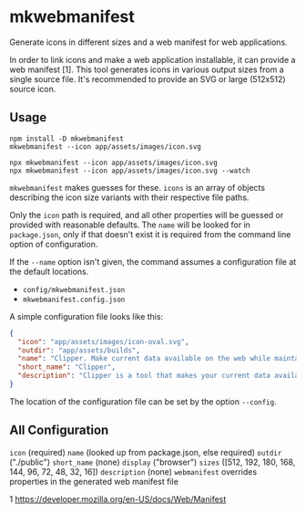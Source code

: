 # mkwebmanifest

Generate icons in different sizes and a web manifest for web applications.

In order to link icons and make a web application installable, it can provide a web manifest [1]. This tool generates icons in various output sizes from a single source file. It's recommended to provide an SVG or large (512x512) source icon.

## Usage

```
npm install -D mkwebmanifest
mkwebmanifest --icon app/assets/images/icon.svg
```

```
npx mkwebmanifest --icon app/assets/images/icon.svg
npx mkwebmanifest --icon app/assets/images/icon.svg --watch
```

`mkwebmanifest` makes guesses for these. `icons` is an array of objects describing the icon size variants with their respective file paths.

Only the `icon` path is required, and all other properties will be guessed or provided with reasonable defaults. The `name` will be looked for in `package.json`, only if that doesn't exist it is required from the command line option of configuration.

If the `--name` option isn't given, the command assumes a configuration file at the default locations.

- `config/mkwebmanifest.json`
- `mkwebmanifest.config.json`

A simple configuration file looks like this:

```json
{
  "icon": "app/assets/images/icon-oval.svg",
  "outdir": "app/assets/builds",
  "name": "Clipper. Make current data available on the web while maintaining full control",
  "short_name": "Clipper",
  "description": "Clipper is a tool that makes your current data available while maintaining full control over it"
}
```

The location of the configuration file can be set by the option `--config`.

## All Configuration

`icon` (required)
`name` (looked up from package.json, else required)
`outdir` ("./public")
`short_name` (none)
`display` ("browser")
`sizes` ([512, 192, 180, 168, 144, 96, 72, 48, 32, 16])
`description` (none)
`webmanifest` overrides properties in the generated web manifest file

1 https://developer.mozilla.org/en-US/docs/Web/Manifest
